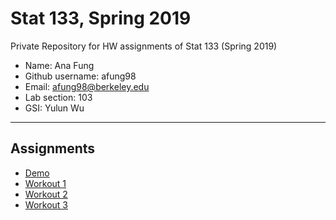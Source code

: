 # Stat 133, Spring 2019

Private Repository for HW assignments of Stat 133 (Spring 2019)

- Name: Ana Fung
- Github username: afung98
- Email: afung98@berkeley.edu
- Lab section: 103
- GSI: Yulun Wu

-----

## Assignments

- [Demo](demo)
- [Workout 1](workout01)
- [Workout 2](workout2)
- [Workout 3](binomial)


